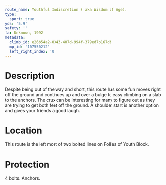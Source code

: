 ```yaml
---
route_name: Youthful Indiscretion ( aka Wisdom of Age).
type:
  sport: true
yds: '5.9'
safety: ''
fa: Unknown, 1992
metadata:
  climb_id: e26b54a2-0343-407d-994f-379ed7b167db
  mp_id: '107550212'
  left_right_index: '0'
---
```

# Description
Despite being out of the way and short, this route has some fun moves right off the ground and continues up and over a bulge to easy climbing on a slab to the anchors. The crux can be interesting for many to figure out as they are trying to get both feet off the ground. A shoulder start is another option and gives your friends a good laugh.

# Location
This route is the left most of two bolted lines on Follies of Youth Block.

# Protection
4 bolts. Anchors.
